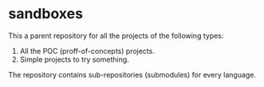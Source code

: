 # sandboxes

This a parent repository for all the projects of the following types:
1. All the POC (proff-of-concepts) projects.
2. Simple projects to try something.

The repository contains sub-repositories (submodules) for every language.
